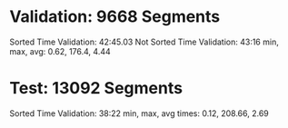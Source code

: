 # Validation: 9668 Segments
Sorted Time Validation: 42:45.03
Not Sorted Time Validation: 43:16
min, max, avg: 0.62, 176.4, 4.44

# Test: 13092 Segments
Sorted Time Validation: 38:22
min, max, avg times: 0.12, 208.66, 2.69
